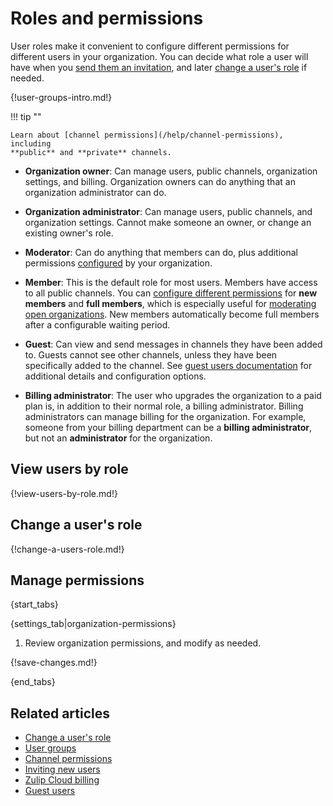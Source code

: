 # Roles and permissions

User roles make it convenient to configure different permissions for different
users in your organization. You can decide what role a user will have when you
[send them an invitation](/help/invite-new-users), and later [change a user's
role](/help/roles-and-permissions#change-a-users-role) if needed.

{!user-groups-intro.md!}

!!! tip ""

    Learn about [channel permissions](/help/channel-permissions), including
    **public** and **private** channels.

* **Organization owner**: Can manage users, public channels, organization
  settings, and billing. Organization owners can do anything that an
  organization administrator can do.

* **Organization administrator**: Can manage users, public channels, and
  organization settings. Cannot make someone an owner, or change an existing
  owner's role.

* **Moderator**: Can do anything that members can do, plus additional
  permissions [configured](/help/roles-and-permissions#manage-permissions) by
  your organization.

* **Member**: This is the default role for most users. Members have access to
  all public channels. You can [configure different
  permissions](/help/restrict-permissions-of-new-members) for **new members**
  and **full members**, which is especially useful for [moderating open
  organizations](/help/moderating-open-organizations). New members automatically
  become full members after a configurable waiting period.

* **Guest**: Can view and send messages in channels they have been added to.
  Guests cannot see other channels, unless they have been specifically added to
  the channel. See [guest users documentation](/help/guest-users) for additional
  details and configuration options.

* **Billing administrator**: The user who upgrades the organization to
  a paid plan is, in addition to their normal role, a billing
  administrator.  Billing administrators can manage billing for the organization.
  For example, someone from your billing department can be a **billing
  administrator**, but not an **administrator** for the organization.

## View users by role

{!view-users-by-role.md!}

## Change a user's role

{!change-a-users-role.md!}

## Manage permissions

{start_tabs}

{settings_tab|organization-permissions}

1. Review organization permissions, and modify as needed.

{!save-changes.md!}

{end_tabs}

## Related articles

* [Change a user's role](/help/change-a-users-role)
* [User groups](/help/user-groups)
* [Channel permissions](/help/channel-permissions)
* [Inviting new users](/help/invite-new-users)
* [Zulip Cloud billing](/help/zulip-cloud-billing)
* [Guest users](/help/guest-users)
